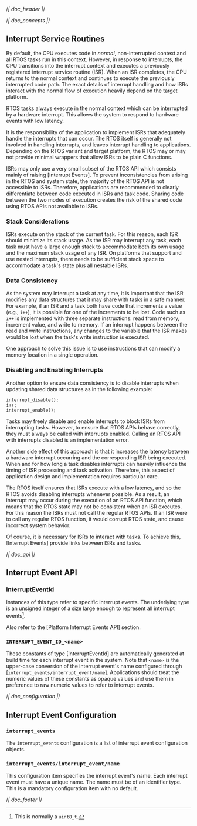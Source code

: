 /*| doc_header |*/

/*| doc_concepts |*/
## Interrupt Service Routines

By default, the CPU executes code in *normal*, non-interrupted context and all RTOS tasks run in this context.
However, in response to interrupts, the CPU transitions into the interrupt context and executes a previously registered interrupt service routine (ISR).
When an ISR completes, the CPU returns to the normal context and continues to execute the previously interrupted code path.
The exact details of interrupt handling and how ISRs interact with the normal flow of execution heavily depend on the target platform.

RTOS tasks always execute in the normal context which can be interrupted by a hardware interrupt.
This allows the system to respond to hardware events with low latency.

It is the responsibility of the application to implement ISRs that adequately handle the interrupts that can occur.
The RTOS itself is generally not involved in handling interrupts, and leaves interrupt handling to applications.
Depending on the RTOS variant and target platform, the RTOS may or may not provide minimal wrappers that allow ISRs to be plain C functions.

ISRs may only use a very small subset of the RTOS API which consists mainly of raising [Interrupt Events].
To prevent inconsistencies from arising in the RTOS and system state, the majority of the RTOS API is not accessible to ISRs.
Therefore, applications are recommended to clearly differentiate between code executed in ISRs and task code.
Sharing code between the two modes of execution creates the risk of the shared code using RTOS APIs not available to ISRs.


### Stack Considerations

ISRs execute on the stack of the current task.
For this reason, each ISR should minimize its stack usage.
As the ISR may interrupt any task, each task must have a large enough stack to accommodate both its own usage and the maximum stack usage of any ISR.
On platforms that support and use nested interrupts, there needs to be sufficient stack space to accommodate a task's state plus all nestable ISRs.

### Data Consistency

As the system may interrupt a task at any time, it is important that the ISR modifies any data structures that it may share with tasks in a safe manner.
For example, if an ISR and a task both have code that increments a value (e.g., `i++`), it is possible for one of the increments to be lost.
Code such as `i++` is implemented with three separate instructions: read from memory, increment value, and write to memory.
If an interrupt happens between the read and write instructions, any changes to the variable that the ISR makes would be lost when the task's write instruction is executed.

One approach to solve this issue is to use instructions that can modify a memory location in a single operation.

### Disabling and Enabling Interrupts

Another option to ensure data consistency is to disable interrupts when updating shared data structures as in the following example:

    interrupt_disable();
    i++;
    interrupt_enable();

Tasks may freely disable and enable interrupts to block ISRs from interrupting tasks.
However, to ensure that RTOS APIs behave correctly, they must always be called with interrupts enabled.
Calling an RTOS API with interrupts disabled is an implementation error.

Another side effect of this approach is that it increases the latency between a hardware interrupt occurring and the corresponding ISR being executed.
When and for how long a task disables interrupts can heavily influence the timing of ISR processing and task activation.
Therefore, this aspect of application design and implementation requires particular care.

The RTOS itself ensures that ISRs execute with a low latency, and so the RTOS avoids disabling interrupts whenever possible.
As a result, an interrupt may occur during the execution of an RTOS API function, which means that the RTOS state may not be consistent when an ISR executes.
For this reason the ISRs must not call the regular RTOS APIs.
If an ISR were to call any regular RTOS function, it would corrupt RTOS state, and cause incorrect system behavior.

Of course, it is necessary for ISRs to interact with tasks.
To achieve this, [Interrupt Events] provide links between ISRs and tasks.


/*| doc_api |*/
## Interrupt Event API

### <span class="api">InterruptEventId</span>

Instances of this type refer to specific interrupt events.
The underlying type is an unsigned integer of a size large enough to represent all interrupt events[^InterruptEventId_width].

[^InterruptEventId_width]: This is normally a `uint8_t`.

Also refer to the [Platform Interrupt Events API] section.

### `INTERRUPT_EVENT_ID_<name>`

These constants of type [<span class="api">InterruptEventId</span>] are automatically generated at build time for each interrupt event in the system.
Note that `<name>` is the upper-case conversion of the interrupt event's name configured through [`interrupt_events/interrupt_event/name`].
Applications should treat the numeric values of these constants as opaque values and use them in preference to raw numeric values to refer to interrupt events.


/*| doc_configuration |*/
## Interrupt Event Configuration

### `interrupt_events`

The `interrupt_events` configuration is a list of interrupt event configuration objects.

### `interrupt_events/interrupt_event/name`

This configuration item specifies the interrupt event's name.
Each interrupt event must have a unique name.
The name must be of an identifier type.
This is a mandatory configuration item with no default.

/*| doc_footer |*/
